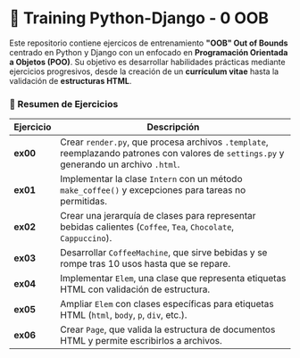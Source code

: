 # 📌 Training Python-Django - 0 OOB

Este repositorio contiene ejercicos de entrenamiento **"OOB" Out of Bounds** centrado en Python y Django con un enfocado en **Programación Orientada a Objetos (POO)**. Su objetivo es desarrollar habilidades prácticas mediante ejercicios progresivos, desde la creación de un **currículum vitae** hasta la validación de **estructuras HTML**.

### 🧩 Resumen de Ejercicios

| **Ejercicio** | **Descripción** |
|--------------|---------------|
| **ex00** | Crear `render.py`, que procesa archivos `.template`, reemplazando patrones con valores de `settings.py` y generando un archivo `.html`. |
| **ex01** | Implementar la clase `Intern` con un método `make_coffee()` y excepciones para tareas no permitidas. |
| **ex02** | Crear una jerarquía de clases para representar bebidas calientes (`Coffee`, `Tea`, `Chocolate`, `Cappuccino`). |
| **ex03** | Desarrollar `CoffeeMachine`, que sirve bebidas y se rompe tras 10 usos hasta que se repare. |
| **ex04** | Implementar `Elem`, una clase que representa etiquetas HTML con validación de estructura. |
| **ex05** | Ampliar `Elem` con clases específicas para etiquetas HTML (`html`, `body`, `p`, `div`, etc.). |
| **ex06** | Crear `Page`, que valida la estructura de documentos HTML y permite escribirlos a archivos. |

